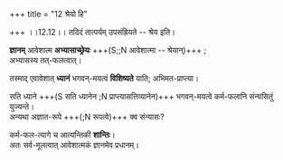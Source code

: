 +++
title = "12 श्रेयो हि"

+++
।।12.12।। तदिदं तात्पर्यम् उपसंह्रियते -- श्रेय इति। 

**ज्ञानम्** आवेशात्म **अभ्यासाच्छ्रेयः** +++(S;;N आवेशात्मा -- श्रेयान्)+++ ;  
अभ्यासस्य तत्-फलत्वात्।

तस्माद् एवावेशात् **ध्यानं** भगवन्-मयत्वं **विशिष्यते** याति; अभिमत-प्राप्त्या। 

सति ध्याने +++(S सति ध्यानेन ;N प्राप्त्यासत्तिव्यानेन)+++ भगवन्-मयत्वे कर्म-फलानि संन्यसितुं युज्यन्ते।  
अन्यथा अज्ञात-रूपे +++(;N रूपत्वे)+++ क्व संन्यासः? 

कर्म-फल-त्यागे च आत्यन्तिकी **शान्तिः**।  
अतः सर्व-मूलत्वात् आवेशात्मकं ज्ञानमेव प्रधानम्।
